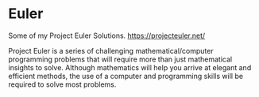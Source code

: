 # Euler
Some of my Project Euler Solutions. 
https://projecteuler.net/


Project Euler is a series of challenging mathematical/computer programming problems that will require more than just mathematical insights to solve. Although mathematics will help you arrive at elegant and efficient methods, the use of a computer and programming skills will be required to solve most problems.



